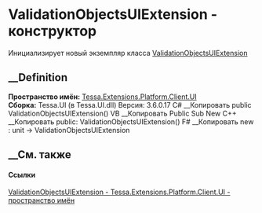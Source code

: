 # ValidationObjectsUIExtension - конструктор
Инициализирует новый экземпляр класса
[ValidationObjectsUIExtension](T_Tessa_Extensions_Platform_Client_UI_ValidationObjectsUIExtension.htm)
##  __Definition
 **Пространство имён:**
[Tessa.Extensions.Platform.Client.UI](N_Tessa_Extensions_Platform_Client_UI.htm)  
 **Сборка:** Tessa.UI (в Tessa.UI.dll) Версия: 3.6.0.17
C# __Копировать
     public ValidationObjectsUIExtension()
VB __Копировать
     Public Sub New
C++ __Копировать
     public:
    ValidationObjectsUIExtension()
F# __Копировать
     new : unit -> ValidationObjectsUIExtension
##  __См. также
#### Ссылки
[ValidationObjectsUIExtension -
](T_Tessa_Extensions_Platform_Client_UI_ValidationObjectsUIExtension.htm)
[Tessa.Extensions.Platform.Client.UI - пространство
имён](N_Tessa_Extensions_Platform_Client_UI.htm)

